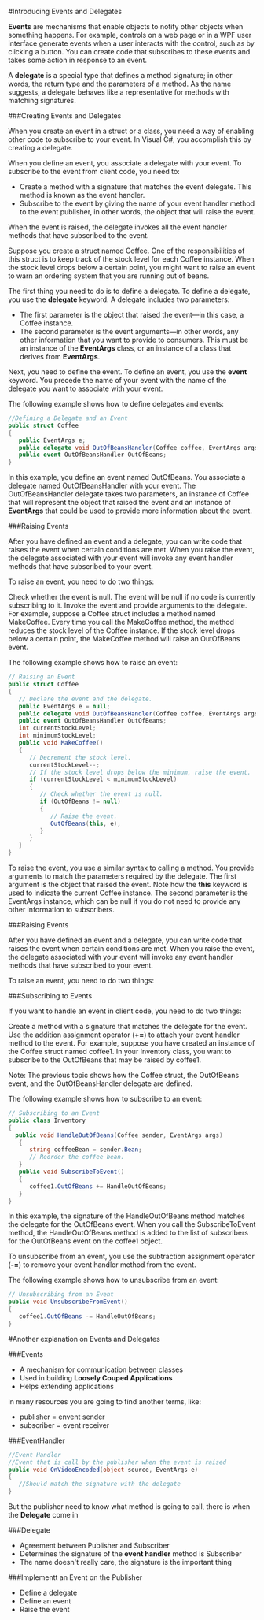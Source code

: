 #Introducing Events and Delegates

**Events** are mechanisms that enable objects to notify other objects when something happens. For example, controls on a web page or in a WPF user interface generate events when a user interacts with the control, such as by clicking a button. You can create code that subscribes to these events and takes some action in response to an event.

A **delegate** is a special type that defines a method signature; in other words, the return type and the parameters of a method. As the name suggests, a delegate behaves like a representative for methods with matching signatures.

###Creating Events and Delegates

When you create an event in a struct or a class, you need a way of enabling other code to subscribe to your event. In Visual C#, you accomplish this by creating a delegate.

When you define an event, you associate a delegate with your event. To subscribe to the event from client code, you need to:

* Create a method with a signature that matches the event delegate. This method is known as the event handler.
* Subscribe to the event by giving the name of your event handler method to the event publisher, in other words, the object that will raise the event.

When the event is raised, the delegate invokes all the event handler methods that have subscribed to the event.

Suppose you create a struct named Coffee. One of the responsibilities of this struct is to keep track of the stock level for each Coffee instance. When the stock level drops below a certain point, you might want to raise an event to warn an ordering system that you are running out of beans. 

The first thing you need to do is to define a delegate. To define a delegate, you use the **delegate** keyword. A delegate includes two parameters:

* The first parameter is the object that raised the event—in this case, a Coffee instance. 
* The second parameter is the event arguments—in other words, any other information that you want to provide to consumers. This must be an instance of the **EventArgs** class, or an instance of a class that derives from **EventArgs**.

Next, you need to define the event. To define an event, you use the **event** keyword. You precede the name of your event with the name of the delegate you want to associate with your event.

The following example shows how to define delegates and events:
```c#
//Defining a Delegate and an Event
public struct Coffee
{
   public EventArgs e;
   public delegate void OutOfBeansHandler(Coffee coffee, EventArgs args);
   public event OutOfBeansHandler OutOfBeans;
}
```
In this example, you define an event named OutOfBeans. You associate a delegate named OutOfBeansHandler with your event. The OutOfBeansHandler delegate takes two parameters, an instance of Coffee that will represent the object that raised the event and an instance of **EventArgs** that could be used to provide more information about the event.

###Raising Events

After you have defined an event and a delegate, you can write code that raises the event when certain conditions are met. When you raise the event, the delegate associated with your event will invoke any event handler methods that have subscribed to your event.

To raise an event, you need to do two things:

Check whether the event is null. The event will be null if no code is currently subscribing to it.
Invoke the event and provide arguments to the delegate.
For example, suppose a Coffee struct includes a method named MakeCoffee. Every time you call the MakeCoffee method, the method reduces the stock level of the Coffee instance. If the stock level drops below a certain point, the MakeCoffee method will raise an OutOfBeans event.

The following example shows how to raise an event:

```c#
// Raising an Event
public struct Coffee
{
   // Declare the event and the delegate.
   public EventArgs e = null;
   public delegate void OutOfBeansHandler(Coffee coffee, EventArgs args);
   public event OutOfBeansHandler OutOfBeans;
   int currentStockLevel;
   int minimumStockLevel;
   public void MakeCoffee()
   {
      // Decrement the stock level.
      currentStockLevel--;
      // If the stock level drops below the minimum, raise the event.
      if (currentStockLevel < minimumStockLevel)
      {
         // Check whether the event is null.
         if (OutOfBeans != null)
         {
            // Raise the event.
            OutOfBeans(this, e); 
         }
      }
   }
}
```

To raise the event, you use a similar syntax to calling a method. You provide arguments to match the parameters required by the delegate. The first argument is the object that raised the event. Note how the **this** keyword is used to indicate the current Coffee instance. The second parameter is the EventArgs instance, which can be null if you do not need to provide any other information to subscribers.

###Raising Events

After you have defined an event and a delegate, you can write code that raises the event when certain conditions are met. When you raise the event, the delegate associated with your event will invoke any event handler methods that have subscribed to your event.

To raise an event, you need to do two things:

###Subscribing to Events

If you want to handle an event in client code, you need to do two things:

Create a method with a signature that matches the delegate for the event.
Use the addition assignment operator (**+=**) to attach your event handler method to the event.
For example, suppose you have created an instance of the Coffee struct named coffee1. In your Inventory class, you want to subscribe to the OutOfBeans that may be raised by coffee1.

Note: The previous topic shows how the Coffee struct, the OutOfBeans event, and the OutOfBeansHandler delegate are defined.

The following example shows how to subscribe to an event:
```c#
// Subscribing to an Event
public class Inventory
{
  public void HandleOutOfBeans(Coffee sender, EventArgs args)
   {
      string coffeeBean = sender.Bean;
      // Reorder the coffee bean.
   }
   public void SubscribeToEvent()
   {
      coffee1.OutOfBeans += HandleOutOfBeans;
   }
}
```

In this example, the signature of the HandleOutOfBeans method matches the delegate for the OutOfBeans event. When you call the SubscribeToEvent method, the HandleOutOfBeans method is added to the list of subscribers for the OutOfBeans event on the coffee1 object.

To unsubscribe from an event, you use the subtraction assignment operator (**-=**) to remove your event handler method from the event.

The following example shows how to unsubscribe from an event:
```c#
// Unsubscribing from an Event
public void UnsubscribeFromEvent()
{
   coffee1.OutOfBeans -= HandleOutOfBeans;
}
```

#Another explanation on Events and Delegates

###Events
* A mechanism for communication between classes
* Used in building **Loosely Couped Applications**
* Helps extending applications

in many resources you are going to find another terms, like:
* publisher = envent sender
* subscriber = event receiver

###EventHandler
```c#
//Event Handler
//Event that is call by the publisher when the event is raised
public void OnVideoEncoded(object source, EventArgs e)
{
   //Should match the signature with the delegate
}
```
But the publisher need to know what method is going to call, there is when the **Delegate** come in

###Delegate
* Agreement between Publisher and Subscriber
* Determines the signature of the **event handler** method is Subscriber
* The name doesn't really care, the signature is the important thing

###Implementt an Event on the Publisher

* Define a delegate
* Define an event
* Raise the event
